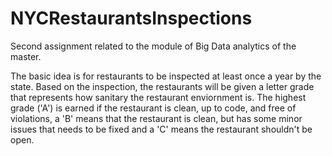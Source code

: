 # NYCRestaurantsInspections
Second assignment related to the module of Big Data analytics of the master.

The basic idea is for restaurants to be inspected at least once a year by the state. Based on the inspection, the restaurants will be given a letter grade that represents how sanitary the restaurant enviornment is. The highest grade ('A') is earned if the restaurant is clean, up to code, and free of violations, a 'B' means that the restaurant is clean, but has some minor issues that needs to be fixed and a 'C' means the restaurant shouldn't be open.
